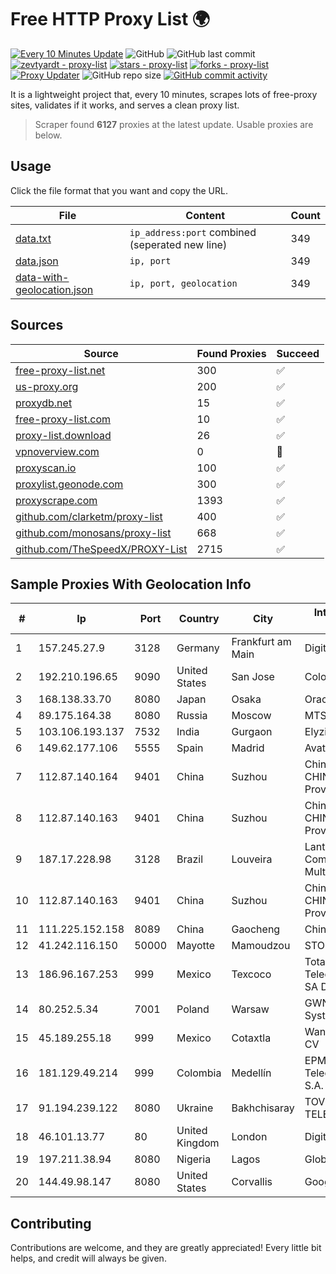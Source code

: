 
# Free HTTP Proxy List 🌍

[![Every 10 Minutes Update](https://github.com/mertguvencli/http-proxy-list/actions/workflows/main.yml/badge.svg?branch=main)](https://github.com/mertguvencli/http-proxy-list/actions/workflows/main.yml)
![GitHub](https://img.shields.io/github/license/mertguvencli/http-proxy-list)
![GitHub last commit](https://img.shields.io/github/last-commit/mertguvencli/http-proxy-list)
[![zevtyardt - proxy-list](https://img.shields.io/static/v1?label=zevtyardt&message=proxy-list&color=blue&logo=github)](https://github.com/zevtyardt/proxy-list "Go to GitHub repo")
[![stars - proxy-list](https://img.shields.io/github/stars/zevtyardt/proxy-list?style=social)](https://github.com/zevtyardt/proxy-list)
[![forks - proxy-list](https://img.shields.io/github/forks/zevtyardt/proxy-list?style=social)](https://github.com/zevtyardt/proxy-list)
[![Proxy Updater](https://github.com/zevtyardt/proxy-list/workflows/Proxy%20Updater/badge.svg)](https://github.com/zevtyardt/proxy-list/actions?query=workflow:"Proxy+Updater")
![GitHub repo size](https://img.shields.io/github/repo-size/zevtyardt/proxy-list)
[![GitHub commit activity](https://img.shields.io/github/commit-activity/m/zevtyardt/proxy-list?logo=commits)](https://github.com/zevtyardt/proxy-list/commits/main)

It is a lightweight project that, every 10 minutes, scrapes lots of free-proxy sites, validates if it works, and serves a clean proxy list.

> Scraper found **6127** proxies at the latest update. Usable proxies are below.

## Usage

Click the file format that you want and copy the URL.

|File|Content|Count|
|----|-------|-----|
|[data.txt](https://raw.githubusercontent.com/mertguvencli/http-proxy-list/main/proxy-list/data.txt)|`ip_address:port` combined (seperated new line)|349|
|[data.json](https://raw.githubusercontent.com/mertguvencli/http-proxy-list/main/proxy-list/data.json)|`ip, port`|349|
|[data-with-geolocation.json](https://raw.githubusercontent.com/mertguvencli/http-proxy-list/main/proxy-list/data-with-geolocation.json)|`ip, port, geolocation`|349|

## Sources

|Source|Found Proxies|Succeed|
|------|-------------|-------|
|[free-proxy-list.net](https://free-proxy-list.net)|300|✅|
|[us-proxy.org](https://www.us-proxy.org)|200|✅|
|[proxydb.net](http://proxydb.net)|15|✅|
|[free-proxy-list.com](https://free-proxy-list.com/?page=&port=&type%5B%5D=http&type%5B%5D=https&up_time=0&search=Search)|10|✅|
|[proxy-list.download](https://www.proxy-list.download/HTTP)|26|✅|
|[vpnoverview.com](https://vpnoverview.com/privacy/anonymous-browsing/free-proxy-servers)|0|🚫|
|[proxyscan.io](https://www.proxyscan.io)|100|✅|
|[proxylist.geonode.com](https://proxylist.geonode.com/api/proxy-list?limit=300&page=1&sort_by=lastChecked&sort_type=desc&protocols=http,https)|300|✅|
|[proxyscrape.com](https://api.proxyscrape.com/v2/?request=displayproxies&protocol=http&timeout=10000&country=all&ssl=all&anonymity=all)|1393|✅|
|[github.com/clarketm/proxy-list](https://raw.githubusercontent.com/clarketm/proxy-list/master/proxy-list-raw.txt)|400|✅|
|[github.com/monosans/proxy-list](https://raw.githubusercontent.com/monosans/proxy-list/main/proxies/http.txt)|668|✅|
|[github.com/TheSpeedX/PROXY-List](https://raw.githubusercontent.com/TheSpeedX/PROXY-List/master/http.txt)|2715|✅|


## Sample Proxies With Geolocation Info

|#|Ip|Port|Country|City|Internet Service Provider|
|-|--|----|-------|----|-------------------------|
|1|157.245.27.9|3128|Germany|Frankfurt am Main|DigitalOcean, LLC|
|2|192.210.196.65|9090|United States|San Jose|ColoCrossing|
|3|168.138.33.70|8080|Japan|Osaka|Oracle Corporation|
|4|89.175.164.38|8080|Russia|Moscow|MTS PJSC|
|5|103.106.193.137|7532|India|Gurgaon|Elyzium Consulting|
|6|149.62.177.106|5555|Spain|Madrid|Avatel Telecom|
|7|112.87.140.164|9401|China|Suzhou|China Unicom CHINA169 Jiangsu Province Network|
|8|112.87.140.163|9401|China|Suzhou|China Unicom CHINA169 Jiangsu Province Network|
|9|187.17.228.98|3128|Brazil|Louveira|Lantec Comunicacao Multimidia Ltda|
|10|112.87.140.163|9401|China|Suzhou|China Unicom CHINA169 Jiangsu Province Network|
|11|111.225.152.158|8089|China|Gaocheng|Chinanet|
|12|41.242.116.150|50000|Mayotte|Mamoudzou|STOI-block1|
|13|186.96.167.253|999|Mexico|Texcoco|Total Play Telecomunicaciones SA De CV|
|14|80.252.5.34|7001|Poland|Warsaw|GWNET Autonomus System|
|15|45.189.255.18|999|Mexico|Cotaxtla|Wantelco SAS de CV|
|16|181.129.49.214|999|Colombia|Medellín|EPM Telecomunicaciones S.A. E.S.P.|
|17|91.194.239.122|8080|Ukraine|Bakhchisaray|TOV NEO-TELECOM|
|18|46.101.13.77|80|United Kingdom|London|DigitalOcean, LLC|
|19|197.211.38.94|8080|Nigeria|Lagos|Globacom Limited|
|20|144.49.98.147|8080|United States|Corvallis|Google LLC|



## Contributing

Contributions are welcome, and they are greatly appreciated! Every
little bit helps, and credit will always be given.

